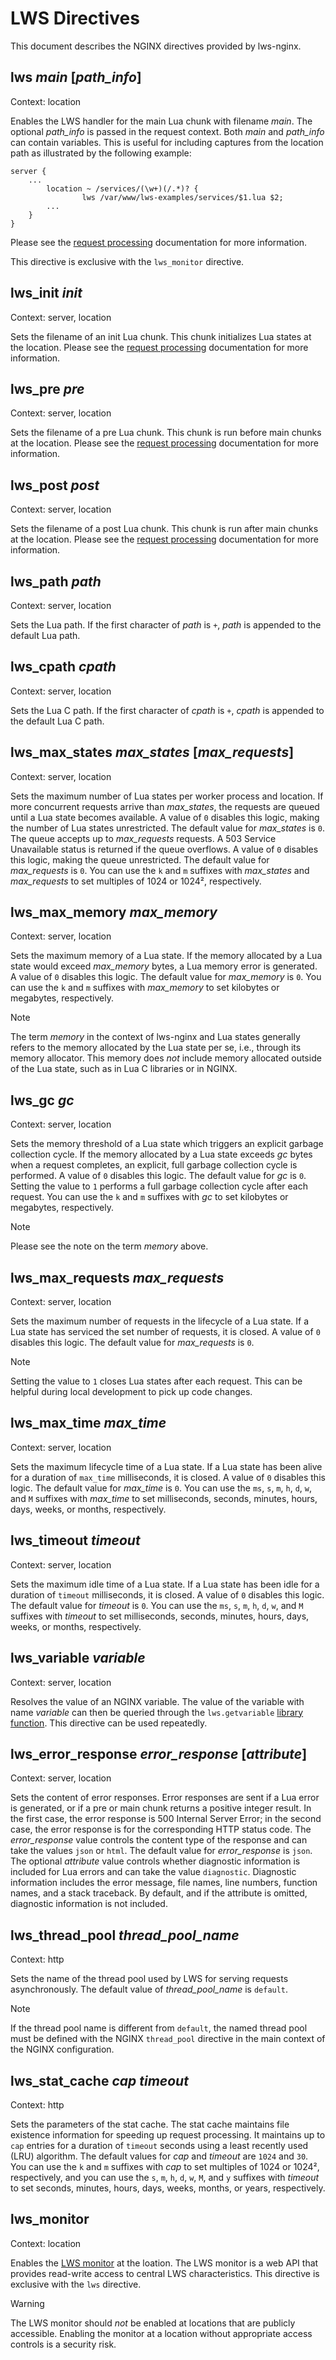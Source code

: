 # LWS Directives

This document describes the NGINX directives provided by lws-nginx.


## lws *main* [*path_info*]

Context: location

Enables the LWS handler for the main Lua chunk with filename *main*. The optional *path_info*
is passed in the request context. Both *main* and *path_info* can contain variables. This is
useful for including captures from the location path as illustrated by the following example:

```nginx
server {
	...
        location ~ /services/(\w+)(/.*)? {
                lws /var/www/lws-examples/services/$1.lua $2;
		...
	}
}
```

Please see the [request processing](RequestProcessing.md) documentation for more information.

This directive is exclusive with the `lws_monitor` directive.


## lws_init *init*

Context: server, location

Sets the filename of an init Lua chunk. This chunk initializes Lua states at the location. Please
see the [request processing](RequestProcessing.md) documentation for more information.


## lws_pre *pre*

Context: server, location

Sets the filename of a pre Lua chunk. This chunk is run before main chunks at the location. Please
see the [request processing](RequestProcessing.md) documentation for more information.


## lws_post *post*

Context: server, location

Sets the filename of a post Lua chunk. This chunk is run after main chunks at the location. Please
see the [request processing](RequestProcessing.md) documentation for more information.


## lws_path *path*

Context: server, location


Sets the Lua path. If the first character of *path* is `+`, *path* is appended to the default Lua
path.


## lws_cpath *cpath*

Context: server, location

Sets the Lua C path. If the first character of *cpath* is `+`, *cpath* is appended to the default
Lua C path.


## lws_max_states *max_states* [*max_requests*]

Context: server, location

Sets the maximum number of Lua states per worker process and location. If more concurrent requests
arrive than *max_states*, the requests are queued until a Lua state becomes available. A value of
`0` disables this logic, making the number of Lua states unrestricted. The default value for
*max_states* is `0`. The queue accepts up to *max_requests* requests. A 503 Service Unavailable
status is returned if the queue overflows. A value of `0` disables this logic, making the queue
unrestricted. The default value for *max_requests* is `0`. You can use the `k` and `m` suffixes
with *max_states* and *max_requests* to set multiples of 1024 or 1024², respectively.


## lws_max_memory *max_memory*

Context: server, location

Sets the maximum memory of a Lua state. If the memory allocated by a Lua state would exceed
*max_memory* bytes, a Lua memory error is generated. A value of `0` disables this logic. The
default value for *max_memory* is `0`. You can use the `k` and `m` suffixes with *max_memory* to
set kilobytes or megabytes, respectively.

> [!NOTE]
> The term *memory* in the context of lws-nginx and Lua states generally refers to the memory
> allocated by the Lua state per se, i.e., through its memory allocator. This memory does *not*
> include memory allocated outside of the Lua state, such as in Lua C libraries or in NGINX.


## lws_gc *gc*

Context: server, location

Sets the memory threshold of a Lua state which triggers an explicit garbage collection cycle. If
the memory allocated by a Lua state exceeds *gc* bytes when a request completes, an explicit, full
garbage collection cycle is performed. A value of `0` disables this logic. The default value for
*gc* is `0`. Setting the value to `1` performs a full garbage collection cycle after each request.
You can use the `k` and `m` suffixes with *gc* to set kilobytes or megabytes, respectively.

> [!NOTE]
> Please see the note on the term *memory* above.


## lws_max_requests *max_requests*

Context: server, location

Sets the maximum number of requests in the lifecycle of a Lua state. If a Lua state has serviced
the set number of requests, it is closed. A value of `0` disables this logic. The default value
for *max_requests* is `0`.

> [!NOTE]
> Setting the value to `1` closes Lua states after each request. This can be helpful during local
> development to pick up code changes.


## lws_max_time *max_time*

Context: server, location

Sets the maximum lifecycle time of a Lua state. If a Lua state has been alive for a duration
of `max_time` milliseconds, it is closed. A value of `0` disables this logic. The default value
for *max_time* is `0`. You can use the `ms`, `s`, `m`, `h`, `d`, `w`, and `M` suffixes with
*max_time* to set milliseconds, seconds, minutes, hours, days, weeks, or months, respectively.


## lws_timeout *timeout*

Context: server, location

Sets the maximum idle time of a Lua state. If a Lua state has been idle for a duration of
`timeout` milliseconds, it is closed. A value of `0` disables this logic. The default value
for *timeout* is `0`. You can use the `ms`, `s`, `m`, `h`, `d`, `w`, and `M` suffixes with
*timeout* to set milliseconds, seconds, minutes, hours, days, weeks, or months, respectively.


## lws_variable *variable*

Context: server, location

Resolves the value of an NGINX variable. The value of the variable with name *variable* can then
be queried through the `lws.getvariable` [library function](Library.md). This directive can be
used repeatedly.


## lws_error_response *error_response* [*attribute*]

Context: server, location

Sets the content of error responses. Error responses are sent if a Lua error is generated, or if a
pre or main chunk returns a positive integer result. In the first case, the error response is 500
Internal Server Error; in the second case, the error response is for the corresponding HTTP
status code. The *error_response* value controls the content type of the response and can take the
values `json` or `html`. The default value for *error_response* is `json`. The optional
*attribute* value controls whether diagnostic information is included for Lua errors and can take
the value `diagnostic`. Diagnostic information includes the error message, file names, line
numbers, function names, and a stack traceback. By default, and if the attribute is omitted,
diagnostic information is not included.


## lws_thread_pool *thread_pool_name*

Context: http

Sets the name of the thread pool used by LWS for serving requests asynchronously. The default
value of *thread_pool_name* is `default`.

> [!NOTE]
> If the thread pool name is different from `default`, the named thread pool must be defined with
> the NGINX `thread_pool` directive in the main context of the NGINX configuration.


## lws_stat_cache *cap* *timeout*

Context: http

Sets the parameters of the stat cache. The stat cache maintains file existence information for
speeding up request processing. It maintains up to `cap` entries for a duration of `timeout`
seconds using a least recently used (LRU) algorithm. The default values for *cap* and *timeout*
are `1024` and `30`. You can use the `k` and `m` suffixes with *cap* to set multiples of 1024 or
1024², respectively, and you can use the `s`, `m`, `h`, `d`, `w`, `M`, and `y` suffixes
with *timeout* to set seconds, minutes, hours, days, weeks, months, or years, respectively.


## lws_monitor

Context: location

Enables the [LWS monitor](Monitor.md) at the loation. The LWS monitor is a web API that provides
read-write access to central LWS characteristics. This directive is exclusive with the `lws`
directive.

> [!WARNING]
> The LWS monitor should *not* be enabled at locations that are publicly accessible. Enabling
> the monitor at a location without appropriate access controls is a security risk.
